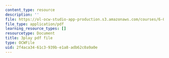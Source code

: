 ```yaml
---
content_type: resource
description: ''
file: https://ol-ocw-studio-app-production.s3.amazonaws.com/courses/6-0001-introduction-to-computer-science-and-programming-in-python-fall-2016/2f4aca3461c3939be1a8adb62c0a9a0e_-wz4iU2V-Yo.pdf
file_type: application/pdf
learning_resource_types: []
resourcetype: Document
title: 3play pdf file
type: OCWFile
uid: 2f4aca34-61c3-939b-e1a8-adb62c0a9a0e
---
```

